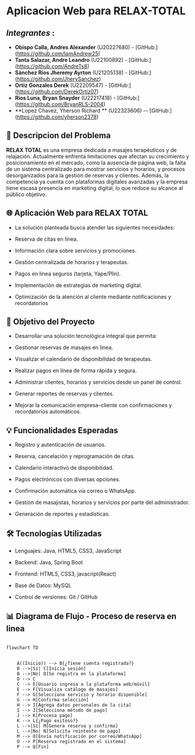# Aplicacion Web para RELAX-TOTAL
## _Integrantes_ :

- **Obispo Calla, Andres Alexander** (U20227680) - [GitHub:] (https://github.com/IamAndrew25)
- **Tanta Salazar, Andre Leandro** (U22100892) - [GitHub:] (https://github.com/AndreTs8)
- **Sánchez Ríos Jheremy Ayrton** (U21205138) - [GitHub:] (https://github.com/JherySanchez)
- **Ortiz Gonzales Derek** (U22209547) - [GitHub:] (https://github.com/DerekOrtiz07)
- **Rios Luna, Bryan Snayder**  (U22217418) - [GitHub:] (https://github.com/BryanRLS-2004)
- **Lopez Chavez, Yherson Richard ** (U22323606) -- [GitHub:] (https://github.com/yherson2378)


## 📝 Descripcion del Problema

**RELAX TOTAL** es una empresa dedicada a masajes terapéuticos y de relajación. Actualmente enfrenta limitaciones que afectan su crecimiento y posicionamiento en el mercado, como la ausencia de página web, la falta de un sistema centralizado para mostrar servicios y horarios, y procesos desorganizados para la gestión de reservas y clientes. Además, la competencia ya cuenta con plataformas digitales avanzadas y la empresa tiene escasa presencia en marketing digital, lo que reduce su alcance al público objetivo.

## 🌐 Aplicación Web para RELAX TOTAL

* La solución planteada busca atender las siguientes necesidades:

* Reserva de citas en línea.

* Información clara sobre servicios y promociones.

* Gestión centralizada de horarios y terapeutas.

* Pagos en línea seguros (tarjeta, Yape/Plin).

* Implementación de estrategias de marketing digital.

* Optimización de la atención al cliente mediante notificaciones y recordatorios

## 🎯 Objetivo del Proyecto

- Desarrollar una solución tecnológica integral que permita:

- Gestionar reservas de masajes en línea.

- Visualizar el calendario de disponibilidad de terapeutas.

- Realizar pagos en línea de forma rápida y segura.

- Administrar clientes, horarios y servicios desde un panel de control.

- Generar reportes de reservas y clientes.

- Mejorar la comunicación empresa–cliente con confirmaciones y recordatorios automáticos.

## 💡 Funcionalidades Esperadas

- Registro y autenticación de usuarios.

- Reserva, cancelación y reprogramación de citas.

- Calendario interactivo de disponibilidad.

- Pagos electrónicos con diversas opciones.

- Confirmación automática vía correo o WhatsApp.

- Gestión de masajistas, horarios y servicios por parte del administrador.

- Generación de reportes y estadísticas.

## 🛠️ Tecnologías Utilizadas

- Lenguajes: Java, HTML5, CSS3, JavaScript

- Backend: Java, Spring Boot

- Frontend: HTML5, CSS3, javacript(React)

- Base de Datos: MySQL

- Control de versiones: Git / GitHub

## 📊 Diagrama de Flujo  - Proceso de reserva en linea

```mermaid

flowchart TD

   
    A((Inicio)) --> B{¿Tiene cuenta registrada?}
    B -->|Sí| C[Inicia sesión]
    B -->|No| D[Se registra en la plataforma]
    D --> C
    C --> E[Usuario ingresa a la plataforma web/móvil]
    E --> F[Visualiza catálogo de masajes]
    F --> G[Selecciona servicio y horario disponible]
    G --> H[Confirma selección]
    H --> I[Agrega datos personales de la cita]
    I --> J[Selecciona método de pago]
    J --> K[Procesa pago]
    K --> L{¿Pago exitoso?}
    L -->|Sí| M[Genera reserva y confirma]
    L -->|No| N[Solicita reintento de pago]
    M --> O[Envía notificación por correo/WhatsApp]
    O --> P[Reserva registrada en el sistema]
    P --> Q[Fin]













